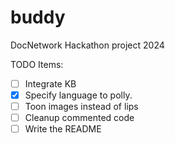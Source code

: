 # buddy
DocNetwork Hackathon project 2024


TODO Items:
- [ ] Integrate KB
- [X] Specify language to polly.
- [ ] Toon images instead of lips
- [ ] Cleanup commented code
- [ ] Write the README
